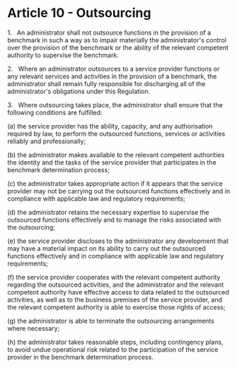 # Article 10 - Outsourcing


1.   An administrator shall not outsource functions in the provision of a benchmark in such a way as to impair materially the administrator's control over the provision of the benchmark or the ability of the relevant competent authority to supervise the benchmark.

2.   Where an administrator outsources to a service provider functions or any relevant services and activities in the provision of a benchmark, the administrator shall remain fully responsible for discharging all of the administrator's obligations under this Regulation.

3.   Where outsourcing takes place, the administrator shall ensure that the following conditions are fulfilled:

(a) the service provider has the ability, capacity, and any authorisation required by law, to perform the outsourced functions, services or activities reliably and professionally;

(b) the administrator makes available to the relevant competent authorities the identity and the tasks of the service provider that participates in the benchmark determination process;

(c) the administrator takes appropriate action if it appears that the service provider may not be carrying out the outsourced functions effectively and in compliance with applicable law and regulatory requirements;

(d) the administrator retains the necessary expertise to supervise the outsourced functions effectively and to manage the risks associated with the outsourcing;

(e) the service provider discloses to the administrator any development that may have a material impact on its ability to carry out the outsourced functions effectively and in compliance with applicable law and regulatory requirements;

(f) the service provider cooperates with the relevant competent authority regarding the outsourced activities, and the administrator and the relevant competent authority have effective access to data related to the outsourced activities, as well as to the business premises of the service provider, and the relevant competent authority is able to exercise those rights of access;

(g) the administrator is able to terminate the outsourcing arrangements where necessary;

(h) the administrator takes reasonable steps, including contingency plans, to avoid undue operational risk related to the participation of the service provider in the benchmark determination process.
